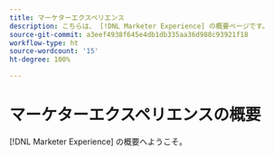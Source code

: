 ```yaml
---
title: マーケターエクスペリエンス
description: こちらは、 [!DNL Marketer Experience] の概要ページです。
source-git-commit: a3eef4938f645e4db1db335aa36d988c93921f18
workflow-type: ht
source-wordcount: '15'
ht-degree: 100%

---
```



# マーケターエクスペリエンスの概要

[!DNL Marketer Experience] の概要へようこそ。
